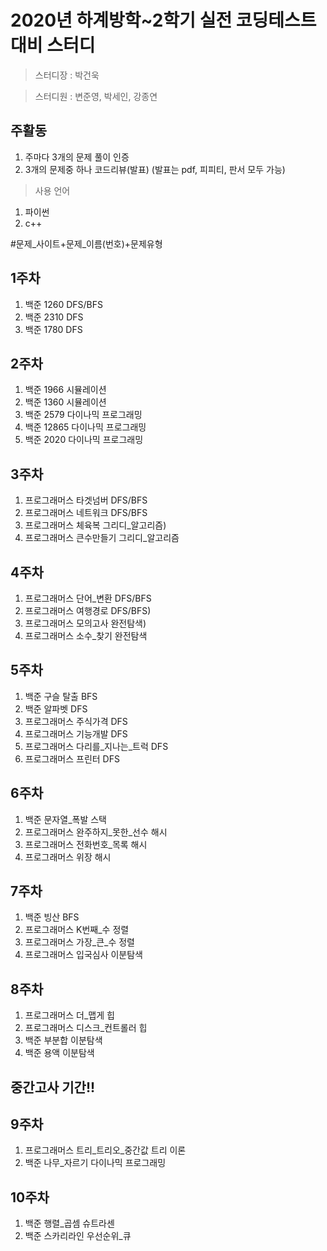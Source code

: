 # 2020년 하계방학~2학기 실전 코딩테스트 대비 스터디
> 스터디장 : 박건욱

> 스터디원 : 변준영, 박세인, 강종연

## 주활동
1. 주마다 3개의 문제 풀이 인증
2. 3개의 문제중 하나 코드리뷰(발표)
(발표는 pdf, 피피티, 판서 모두 가능) 

>사용 언어
  1. 파이썬
  2. c++
  
#문제_사이트+문제_이름(번호)+문제유형

## 1주차

1. 백준 1260 DFS/BFS
2. 백준 2310 DFS 
3. 백준 1780 DFS

## 2주차

1. 백준 1966 시뮬레이션
2. 백준 1360 시뮬레이션
3. 백준 2579 다이나믹 프로그래밍
4. 백준 12865 다이나믹 프로그래밍
5. 백준 2020  다이나믹 프로그래밍

## 3주차

1. 프로그래머스 타겟넘버 DFS/BFS
2. 프로그래머스 네트워크 DFS/BFS
3. 프로그래머스 체육복     그리디_알고리즘)
4. 프로그래머스 큰수만들기 그리디_알고리즘

## 4주차 
1. 프로그래머스 단어_변환 DFS/BFS 
2. 프로그래머스 여행경로 DFS/BFS)
3. 프로그래머스 모의고사 완전탐색)
4. 프로그래머스 소수_찾기 완전탐색 

## 5주차
1. 백준 구슬 탈출 BFS 
2. 백준 알파벳 DFS 
3. 프로그래머스 주식가격 DFS 
4. 프로그래머스 기능개발 DFS 
5. 프로그래머스 다리를_지나는_트럭 DFS 
6. 프로그래머스 프린터 DFS 

## 6주차
1. 백준 문자열_폭발 스택
2. 프로그래머스 완주하지_못한_선수 해시
3. 프로그래머스 전화번호_목록 해시
4. 프로그래머스 위장 해시

## 7주차
1. 백준 빙산 BFS
2. 프로그래머스 K번째_수 정렬
3. 프로그래머스 가장_큰_수 정렬
4. 프로그래머스 입국심사 이분탐색

## 8주차
1. 프로그래머스 더_맵게 힙
2. 프로그래머스 디스크_컨트롤러 힙
3. 백준 부분합 이분탐색 
4. 백준 용액 이분탐색

## 중간고사 기간!!

## 9주차
1. 프로그래머스 트리_트리오_중간값 트리 이론
2. 백준 나무_자르기 다이나믹 프로그래밍

## 10주차
1. 백준 행렬_곱셈 슈트라센
2. 백준 스카리라인 우선순위_큐
